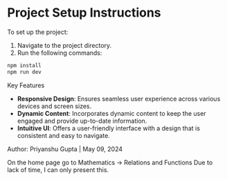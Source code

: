 # Project Setup Instructions

To set up the project:

1. Navigate to the project directory.
2. Run the following commands:

```bash
npm install
npm run dev
```

Key Features

- **Responsive Design**: Ensures seamless user experience across various devices and screen sizes.
- **Dynamic Content**: Incorporates dynamic content to keep the user engaged and provide up-to-date information.
- **Intuitive UI**: Offers a user-friendly interface with a design that is consistent and easy to navigate.

Author: Priyanshu Gupta | May 09, 2024

On the home page go to Mathematics -> Relations and Functions
Due to lack of time, I can only present this.
